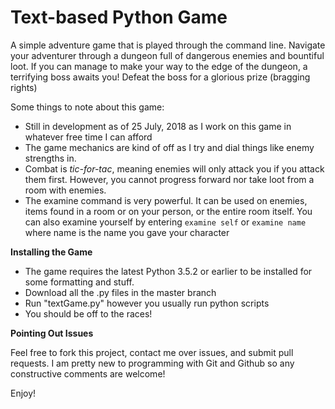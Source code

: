 # Text-based Python Game

A simple adventure game that is played through the command line. Navigate your adventurer through a dungeon full of dangerous
enemies and bountiful loot. If you can manage to make your way to the edge of the dungeon, a terrifying boss awaits you! Defeat the boss
for a glorious prize (bragging rights)

Some things to note about this game:

- Still in development as of 25 July, 2018 as I work on this game in whatever free time I can afford
- The game mechanics are kind of off as I try and dial things like enemy strengths in.
- Combat is *tic-for-tac*, meaning enemies will only attack you if you attack them first. However, you cannot progress forward nor take loot from a
room with enemies.
- The examine command is very powerful. It can be used on enemies, items found in a room or on your person, or the entire room itself. You can also examine yourself by entering `examine self` or `examine name` where name is the name you gave your character

**Installing the Game**

- The game requires the latest Python 3.5.2 or earlier to be installed for some formatting and stuff.
- Download all the .py files in the master branch
- Run "textGame.py" however you usually run python scripts
- You should be off to the races!

**Pointing Out Issues**

Feel free to fork this project, contact me over issues, and submit pull requests. I am pretty new to programming with Git and Github so
any constructive comments are welcome!

Enjoy!
